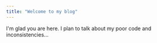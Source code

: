 ```yaml
---
title: "Welcome to my blog"
---
```


I'm glad you are here. I plan to talk about my poor code and inconsistencies...
